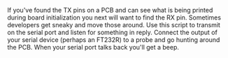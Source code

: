 If you've found the TX pins on a PCB and can see what is being printed during board initialization you next will want to find the RX pin. Sometimes developers get sneaky and move those around. Use this script to transmit on the serial port and listen for something in reply. Connect the output of your serial device (perhaps an FT232R) to a probe and go hunting around the PCB. When your serial port talks back you'll get a beep.

